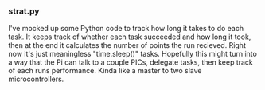 ### strat.py
I've mocked up some Python code to track how long it takes to do each task. It keeps track of whether each task succeeded and how long it took, then at the end it calculates the number of points the run recieved. Right now it's just meaningless "time.sleep()" tasks. Hopefully this might turn into a way that the Pi can talk to a couple PICs, delegate tasks, then keep track of each runs performance. Kinda like a master to two slave microcontrollers.